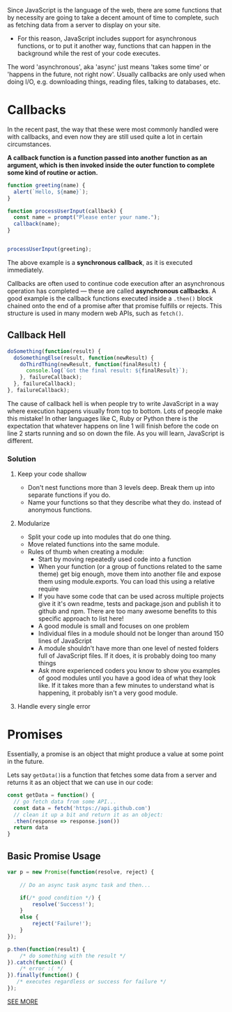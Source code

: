Since JavaScript is the language of the web, there are some functions that by necessity are going to take a decent amount of time to complete, such as fetching data from a server to display on your site. 
- For this reason, JavaScript includes support for asynchronous functions, or to put it another way, functions that can happen in the background while the rest of your code executes.

The word 'asynchronous', aka 'async' just means 'takes some time' or 'happens in the future, not right now'. Usually callbacks are only used when doing I/O, e.g. downloading things, reading files, talking to databases, etc.

# Callbacks

In the recent past, the way that these were most commonly handled were with callbacks, and even now they are still used quite a lot in certain circumstances.

__A callback function is a function passed into another function as an argument, which is then invoked inside the outer function to complete some kind of routine or action.__
```js
function greeting(name) {
  alert(`Hello, ${name}`);
}

function processUserInput(callback) {
  const name = prompt("Please enter your name.");
  callback(name);
}


processUserInput(greeting);
```
The above example is a __synchronous callback__, as it is executed immediately.

Callbacks are often used to continue code execution after an asynchronous operation has completed — these are called __asynchronous callbacks__. A good example is the callback functions executed inside a `.then()` block chained onto the end of a promise after that promise fulfills or rejects. This structure is used in many modern web APIs, such as `fetch()`.

## Callback Hell

```js
doSomething(function(result) {
  doSomethingElse(result, function(newResult) {
    doThirdThing(newResult, function(finalResult) {
      console.log(`Got the final result: ${finalResult}`);
    }, failureCallback);
  }, failureCallback);
}, failureCallback);
```
The cause of callback hell is when people try to write JavaScript in a way where execution happens visually from top to bottom. Lots of people make this mistake! In other languages like C, Ruby or Python there is the expectation that whatever happens on line 1 will finish before the code on line 2 starts running and so on down the file. As you will learn, JavaScript is different.

### Solution

1. Keep your code shallow
    - Don't nest functions more than 3 levels deep. Break them up into separate functions if you do.
    - Name your functions so that they describe what they do. instead of anonymous functions.

2. Modularize
    - Split your code up into modules that do one thing.
    - Move related functions into the same module.
    - Rules of thumb when creating a module:
        - Start by moving repeatedly used code into a function
        - When your function (or a group of functions related to the same theme) get big enough, move them into another file and expose them using module.exports. You can load this using a relative require
        - If you have some code that can be used across multiple projects give it it's own readme, tests and package.json and publish it to github and npm. There are too many awesome benefits to this specific approach to list here!
        - A good module is small and focuses on one problem
        - Individual files in a module should not be longer than around 150 lines of JavaScript
        - A module shouldn't have more than one level of nested folders full of JavaScript files. If it does, it is probably doing too many things
        - Ask more experienced coders you know to show you examples of good modules until you have a good idea of what they look like. If it takes more than a few minutes to understand what is happening, it probably isn't a very good module.

3. Handle every single error

# Promises

Essentially, a promise is an object that might produce a value at some point in the future.

Lets say `getData()`is a function that fetches some data from a server and returns it as an object that we can use in our code:
```js
const getData = function() {
  // go fetch data from some API...
  const data = fetch('https://api.github.com')
  // clean it up a bit and return it as an object:
  .then(response => response.json())
  return data
}
```

## Basic Promise Usage

```js
var p = new Promise(function(resolve, reject) {
	
	// Do an async task async task and then...

	if(/* good condition */) {
		resolve('Success!');
	}
	else {
		reject('Failure!');
	}
});

p.then(function(result) { 
	/* do something with the result */
}).catch(function() {
	/* error :( */
}).finally(function() {
   /* executes regardless or success for failure */ 
});
```

[SEE MORE](https://davidwalsh.name/promises)